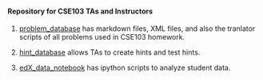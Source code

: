 #### Repository for CSE103 TAs and Instructors

1. [problem_database](https://github.com/zhenzhai/TA_repo/tree/master/problem_database) has markdown files, XML files, and also the tranlator scripts of all problems used in CSE103 homework.

2. [hint_database](https://github.com/zhenzhai/TA_repo/tree/master/hint_database) allows TAs to create hints and test hints.

3. [edX_data_notebook](https://github.com/zhenzhai/TA_repo/tree/master/edX_data_notebook) has ipython scripts to analyze student data.
